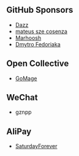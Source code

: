 ## GitHub Sponsors

<!-- START: GitHub Sponsors -->
-   [Dazz](https://github.com/npvq)
-   [mateus sze cosenza](https://github.com/cosenza987)
-   [Marhoosh](https://github.com/Marhoosh)
-   [Dmytro Fedoriaka](https://github.com/fedimser)
<!-- END: GitHub Sponsors -->

## Open Collective

<!-- START: OpenCollective Contributors -->
-   [GoMage](https://opencollective.com/gomage)
<!-- END: OpenCollective Contributors -->

## WeChat

-   gznpp

## AliPay

-   [SaturdayForever](https://github.com/SaturdayForever)
